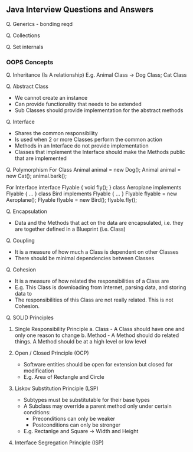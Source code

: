 ## Java Interview Questions and Answers

Q. Generics - bonding reqd

Q. Collections

Q. Set internals

### OOPS Concepts
Q. Inheritance (Is A relationship)
E.g. Animal Class -> Dog Class; Cat Class

Q. Abstract Class
 - We cannot create an instance
 - Can provide functionality that needs to be extended
 - Sub Classes should provide implementation for the abstract methods

Q. Interface
 - Shares the common responsibility
 - Is used when 2 or more Classes perform the common action
 - Methods in an Interface do not provide implementation
 - Classes that implement the Interface should make the Methods public that are implemented

Q. Polymorphism
For Class
Animal animal = new Dog();
Animal animal = new Cat();
animal.bark();

For Interface
interface Flyable {
 void fly();
 }
class Aeroplane implements Flyable { ... }
class Bird implements Flyable { ... }
Flyable flyable = new Aeroplane();
Flyable flyable = new Bird();
flyable.fly();

Q. Encapsulation
 - Data and the Methods that act on the data are encapsulated, i.e. they are together defined in a Blueprint (i.e. Class)

Q. Coupling
 - It is a measure of how much a Class is dependent on other Classes
 - There should be minimal dependencies between Classes

Q. Cohesion
 - It is a measure of how related the responsibilities of a Class are
 - E.g. This Class is downloading from Internet, parsing data, and storing data to 
 - The responsibilities of this Class are not really related.  This is not Cohesion.

Q. SOLID Principles
1. Single Responsibility Principle
	a. Class - A Class should have one and only one reason to change
	b. Method - A Method should do related things.  A Method should be at a high level or low level

2. Open / Closed Principle (OCP)
	- Software entities should be open for extension but closed for modification
	- E.g. Area of Rectangle and Circle

3. Liskov Substitution Principle (LSP)
	- Subtypes must be substitutable for their base types
	- A Subclass may override a parent method only under certain conditions:
		- Preconditions can only be weaker
		- Postconditions can only be stronger
	- E.g. Rectanlge and Square -> Width and Height

4. Interface Segregation Principle (ISP)

<!--stackedit_data:
eyJoaXN0b3J5IjpbMTA0NTIxNDM1XX0=
-->